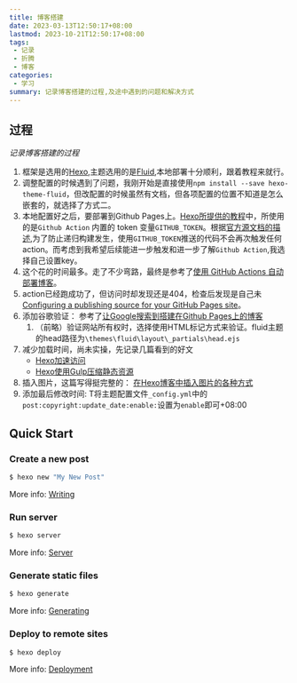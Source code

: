 ```yaml
---
title: 博客搭建
date: 2023-03-13T12:50:17+08:00
lastmod: 2023-10-21T12:50:17+08:00
tags:
 - 记录
 - 折腾
 - 博客
categories:
 - 学习
summary: 记录博客搭建的过程,及途中遇到的问题和解决方式
---
```

## 过程
*记录博客搭建的过程*

1. 框架是选用的[Hexo](https://hexo.io/zh-cn/docs/),主题选用的是[Fluid](https://hexo.fluid-dev.com/docs),本地部署十分顺利，跟着教程来就行。
2. 调整配置的时候遇到了问题，我刚开始是直接使用`npm install --save hexo-theme-fluid`，但改配置的时候虽然有文档，但各项配置的位置不知道是怎么嵌套的，就选择了方式二。
3. 本地配置好之后，要部署到Github Pages上。[Hexo所提供的教程](https://hexo.io/zh-cn/docs/github-pages)中，所使用的是`Github Action` 内置的 token 变量`GITHUB_TOKEN`。根据[官方源文档的描述](https://docs.github.com/en/actions/security-guidesautomatic-token-authentication?query=PA#using-the-github_token-in-a-workflow),为了防止递归构建发生，使用`GITHUB_TOKEN`推送的代码不会再次触发任何action。而考虑到我希望后续能进一步触发和进一步了解`Github Action`,我选择自己设置key。
4. 这个花的时间最多。走了不少弯路，最终是参考了[使用 GitHub Actions 自动部署博客](https://vuepress-theme-reco.recoluan.com/views/other/github-actions.html)。
5. action已经跑成功了，但访问时却发现还是404，检查后发现是自己未[Configuring a publishing source for your GitHub Pages site](https://docs.github.com/en/pages/getting-started-with-github-pages/configuring-a-publishing-source-for-your-github-pages-site)。
6. 添加谷歌验证：
    参考了[让Google搜索到搭建在Github Pages上的博客](https://jactorsue.github.io/blog/2018/04/how-blog-on-githubpages-can-be-searched-by-google.html)
    1. （前略）验证网站所有权时，选择使用HTML标记方式来验证。fluid主题的head路径为`\themes\fluid\layout\_partials\head.ejs`
7. 减少加载时间，尚未实操，先记录几篇看到的好文
   - [Hexo加速访问](https://www.voidking.com/dev-hexo-accelerate/)
   - [Hexo使用Gulp压缩静态资源](https://www.voidking.com/dev-hexo-gulp/)
8. 插入图片，这篇写得挺完整的：
   [在Hexo博客中插入图片的各种方式](https://fuhailin.github.io/Hexo-images/)
9. 添加最后修改时间:
   T将主题配置文件`_config.yml`中的`post:copyright:update_date:enable:`设置为`enable`即可+08:00

## Quick Start

### Create a new post

``` bash
$ hexo new "My New Post"
```

More info: [Writing](https://hexo.io/docs/writing.html)

### Run server

``` bash
$ hexo server
```

More info: [Server](https://hexo.io/docs/server.html)

### Generate static files

``` bash
$ hexo generate
```

More info: [Generating](https://hexo.io/docs/generating.html)

### Deploy to remote sites

``` bash
$ hexo deploy
```

More info: [Deployment](https://hexo.io/docs/one-command-deployment.html)

